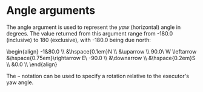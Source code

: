# Angle arguments

The angle argument is used to represent the _yaw_ (horizontal) angle in degrees. The value returned from this argument range from -180.0 (inclusive) to 180 (exclusive), with -180.0 being due north:

\begin{align}
-1&80.0 \\\\
&\hspace{0.1em}N \\\\
&\uparrow \\\\
90.0\ W \leftarrow &\hspace{0.75em}\rightarrow E\  -90.0 \\\\
&\downarrow \\\\
&\hspace{0.2em}S \\\\
&0.0 \\\\
\end{align}

The `~` notation can be used to specify a rotation relative to the executor's yaw angle.
